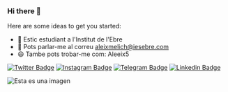 ### Hi there 👋

Here are some ideas to get you started:

- 🌱 Estic estudiant a l'Institut de l'Ebre
- 💬 Pots parlar-me al correu aleixmelich@iesebre.com
- 😄 Tambe pots trobar-me com: Aleeix5

[![Twitter Badge](https://img.shields.io/badge/-Twitter-00acee?style=flat-square&logo=Twitter&logoColor=white)](https://twitter.com/)
[![Instagram Badge](https://img.shields.io/badge/-Instagram-e4405f?style=flat-square&logo=Instagram&logoColor=white)](https://instagram.com/)
[![Telegram Badge](https://img.shields.io/badge/-Telegram-0088cc?style=flat-square&logo=Telegram&logoColor=white)](https://t.me/)
[![Linkedin Badge](https://img.shields.io/badge/-LinkedIn-0e76a8?style=flat-square&logo=Linkedin&logoColor=white)](https://linkedin.com/)

![Esta es una imagen](https://estaticos-cdn.sport.es/clip/c15604d8-94b8-4c9c-9cba-868e338ec1d0_alta-libre-aspect-ratio_default_0.jpg)
